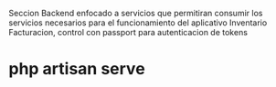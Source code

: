 Seccion Backend enfocado a servicios que permitiran consumir los servicios necesarios para el funcionamiento del aplicativo Inventario Facturacion, control con passport para autenticacion de tokens

# php artisan serve

